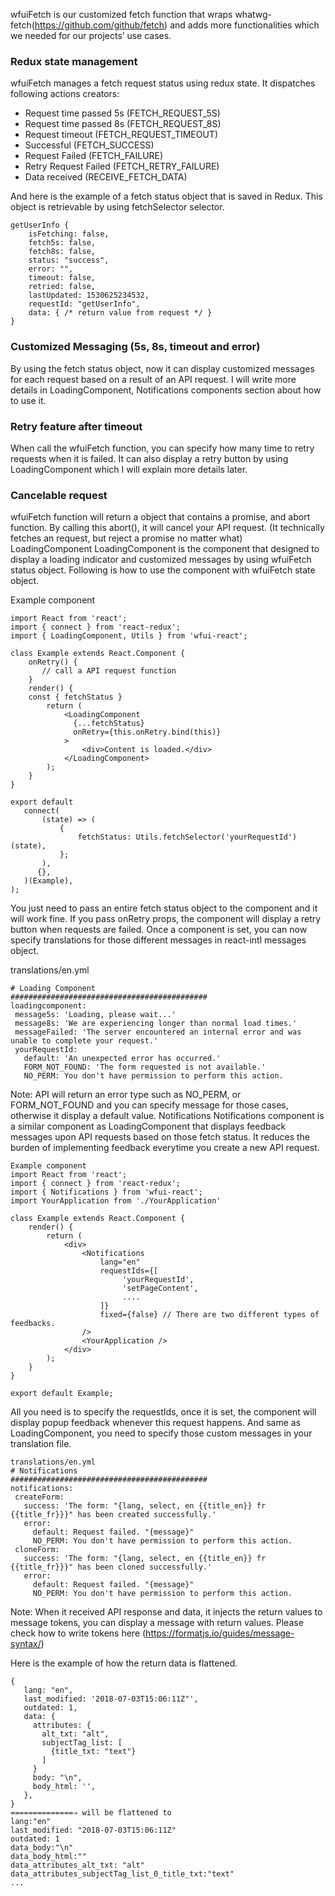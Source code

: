 wfuiFetch is our customized fetch function that wraps whatwg-fetch(https://github.com/github/fetch) and adds more functionalities which we needed for our projects’ use cases.

### Redux state management
wfuiFetch manages a fetch request status using redux state. It dispatches following actions creators:
- Request time passed 5s (FETCH_REQUEST_5S)
- Request time passed 8s (FETCH_REQUEST_8S)
- Request timeout (FETCH_REQUEST_TIMEOUT)
- Successful (FETCH_SUCCESS)
- Request Failed (FETCH_FAILURE)
- Retry Request Failed (FETCH_RETRY_FAILURE)
- Data received (RECEIVE_FETCH_DATA)

And here is the example of a fetch status object that is saved in Redux. This object is retrievable by using fetchSelector selector.

```
getUserInfo {
	isFetching: false,
	fetch5s: false,
	fetch8s: false,
	status: "success",
	error: "",
	timeout: false,
	retried: false,
	lastUpdated: 1530625234532,
	requestId: "getUserInfo",
	data: { /* return value from request */ }
}
```

### Customized Messaging (5s, 8s, timeout and error)
By using the fetch status object, now it can display customized messages for each request based on a result of an API request. I will write more details in LoadingComponent, Notifications components section about how to use it.

### Retry feature after timeout
When call the wfuiFetch function, you can specify how many time to retry requests when it is failed. It can also display a retry button by using LoadingComponent which I will explain more details later.

### Cancelable request
wfuiFetch function will return a object that contains a promise, and abort function. By calling this abort(), it will cancel your API request. (It technically fetches an request, but reject a promise no matter what)
LoadingComponent
LoadingComponent is the component that designed to display a loading indicator and customized messages by using wfuiFetch status object. Following is how to use the component with wfuiFetch state object.

Example component
```
import React from 'react';
import { connect } from 'react-redux';
import { LoadingComponent, Utils } from 'wfui-react';

class Example extends React.Component {
    onRetry() {
       // call a API request function
    }
    render() {
    const { fetchStatus }
        return (
            <LoadingComponent
              {...fetchStatus}
              onRetry={this.onRetry.bind(this)}
            >
                <div>Content is loaded.</div>
            </LoadingComponent>
        );
    }
}

export default 
   connect(
       (state) => (
           {
               fetchStatus: Utils.fetchSelector('yourRequestId')(state),
           };
       ),
      {},
   )(Example),
);
```

You just need to pass an entire fetch status object to the component and it will work fine. If you pass onRetry props, the component will display a retry button when requests are failed.
Once a component is set, you can now specify translations for those different messages in react-intl messages object.

translations/en.yml
```
# Loading Component
############################################
loadingcomponent:
 message5s: 'Loading, please wait...'
 message8s: 'We are experiencing longer than normal load times.'
 messageFailed: 'The server encountered an internal error and was unable to complete your request.'
 yourRequestId:
   default: 'An unexpected error has occurred.'
   FORM_NOT_FOUND: 'The form requested is not available.'
   NO_PERM: You don't have permission to perform this action.
```

Note: API will return an error type such as NO_PERM, or FORM_NOT_FOUND and you can specify message for those cases, otherwise it display a default value.
Notifications
Notifications component is a similar component as LoadingComponent that displays feedback messages upon API requests based on those fetch status. It reduces the burden of implementing feedback everytime you create a new API request.

```
Example component
import React from 'react';
import { connect } from 'react-redux';
import { Notifications } from 'wfui-react';
import YourApplication from './YourApplication'

class Example extends React.Component {
    render() {
        return (
            <div>
                <Notifications
                    lang="en"
                    requestIds={[
                         'yourRequestId',
                         'setPageContent',
                         ....
                    ]}
                    fixed={false} // There are two different types of feedbacks.
                />
                <YourApplication />
            </div>
        );
    }
}

export default Example;
```

All you need is to specify the requestIds, once it is set, the component will display popup feedback whenever this request happens. And same as LoadingComponent, you need to specify those custom messages in your translation file.

```
translations/en.yml
# Notifications
############################################
notifications:
 createForm:
   success: 'The form: "{lang, select, en {{title_en}} fr {{title_fr}}}" has been created successfully.'
   error:
     default: Request failed. "{message}"
     NO_PERM: You don't have permission to perform this action.
 cloneForm:
   success: 'The form: "{lang, select, en {{title_en}} fr {{title_fr}}}" has been cloned successfully.'
   error:
     default: Request failed. "{message}"
     NO_PERM: You don't have permission to perform this action.
```

Note: When it received API response and data, it injects the return values to message tokens, you can display a message with return values. Please check how to write tokens here (https://formatjs.io/guides/message-syntax/)

Here is the example of how the return data is flattened.
```
{
   lang: "en",
   last_modified: '2018-07-03T15:06:11Z"',
   outdated: 1,
   data: {
     attributes: {
       alt_txt: "alt",
       subjectTag_list: [
         {title_txt: "text"}
       ]
     }
     body: "\n",
     body_html: '',
   },
}
==============⇒ will be flattened to
lang:"en"
last_modified: "2018-07-03T15:06:11Z"
outdated: 1
data_body:"\n"
data_body_html:""
data_attributes_alt_txt: "alt"
data_attributes_subjectTag_list_0_title_txt:"text"
...
```

